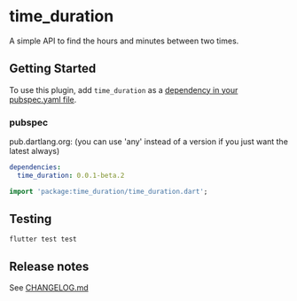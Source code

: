 # time_duration

A simple API to find the hours and minutes between two times.

## Getting Started

To use this plugin, add `time_duration` as a [dependency in your pubspec.yaml file](https://flutter.io/platform-plugins/).

### pubspec

pub.dartlang.org: (you can use 'any' instead of a version if you just want the latest always)

```yaml
dependencies:
  time_duration: 0.0.1-beta.2
```

```dart
import 'package:time_duration/time_duration.dart';
```

## Testing

```
flutter test test
```

## Release notes

See [CHANGELOG.md](CHANGELOG.md)

